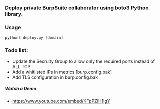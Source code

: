 ### Deploy private BurpSuite collaborator using boto3 Python library.

### Usage
```python3 deploy.py [domain]```

### Todo list:
- Update the Secruity Group to allow only the required ports instead of ALL TCP
- Add a whitlisted IPs in metrics [burp.config.bak]
- Add TLS configuration in burp.config.bak

##### Watch a Demo
- https://www.youtube.com/embed/KFpPZIH1IgY
